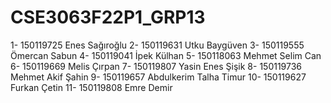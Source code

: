 # CSE3063F22P1_GRP13

1- 150119725 Enes Sağıroğlu
2- 150119631 Utku Baygüven
3- 150119555 Ömercan Sabun
4- 150119041 İpek Külhan
5- 150118063 Mehmet Selim Can
6- 150119669 Melis Çırpan
7- 150119807 Yasin Enes Şişik
8- 150119736 Mehmet Akif Şahin
9- 150119657 Abdulkerim Talha Timur
10- 150119627 Furkan Çetin
11- 150119808 Emre Demir
